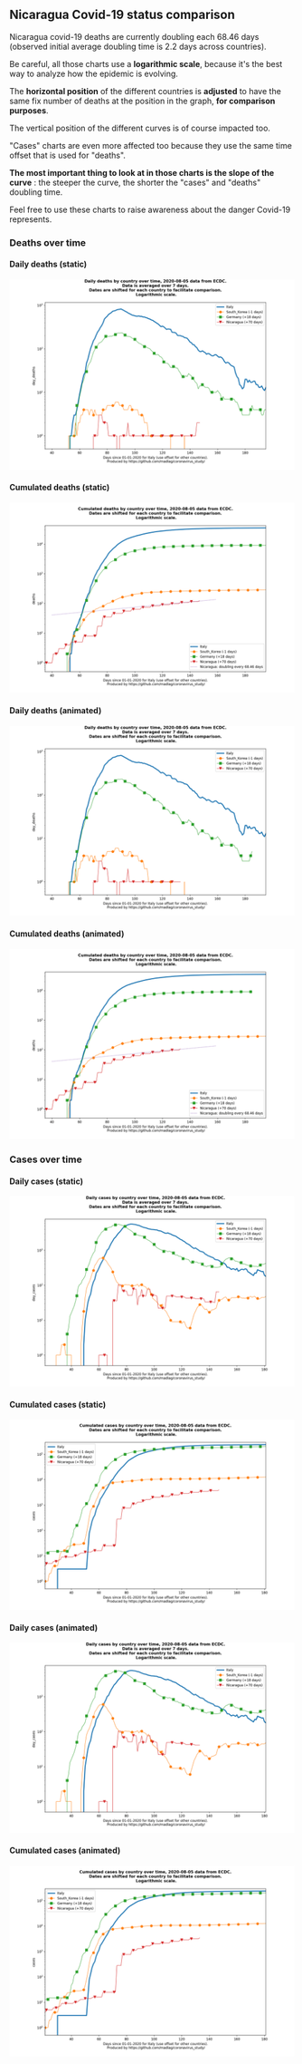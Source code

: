 ## Nicaragua Covid-19 status comparison 

Nicaragua covid-19 deaths are currently doubling each 68.46 days (observed initial average doubling time is 2.2 days across countries).



Be careful, all those charts use a **logarithmic scale**, because it's the best way to analyze how the epidemic is evolving.
 
The **horizontal position** of the different countries is **adjusted** to have the same fix number of deaths at the position in the graph, **for comparison purposes**.

The vertical position of the different curves is of course impacted too.

"Cases" charts are even more affected too because they use the same time offset that is used for "deaths".

**The most important thing to look at in those charts is the slope of the curve** : the steeper the curve, the shorter the "cases" and "deaths" doubling time.

Feel free to use these charts to raise awareness about the danger Covid-19 represents. 


 
### Deaths over time
 
#### Daily deaths (static)
![Nicaragua covid-19 daily deaths static chart](https://raw.githubusercontent.com/madlag/coronavirus_study/master/notebooks/graphs/2020-08-05/countries/Nicaragua/2020-08-05_Nicaragua_day_deaths.png "Nicaragua covid-19 day_deaths static chart")   
 
#### Cumulated deaths (static)
![Nicaragua covid-19 cumulated deaths static chart](https://raw.githubusercontent.com/madlag/coronavirus_study/master/notebooks/graphs/2020-08-05/countries/Nicaragua/2020-08-05_Nicaragua_deaths.png "Nicaragua covid-19 deaths static chart")   
 
#### Daily deaths (animated)
![Nicaragua covid-19 daily deaths animated chart](https://raw.githubusercontent.com/madlag/coronavirus_study/master/notebooks/graphs/2020-08-05/countries/Nicaragua/2020-08-05_Nicaragua_day_deaths.gif "Nicaragua covid-19 day_deaths animated chart")   
 
#### Cumulated deaths (animated)
![Nicaragua covid-19 cumulated deaths animated chart](https://raw.githubusercontent.com/madlag/coronavirus_study/master/notebooks/graphs/2020-08-05/countries/Nicaragua/2020-08-05_Nicaragua_deaths.gif "Nicaragua covid-19 deaths animated chart")   

 
### Cases over time
 
#### Daily cases (static)
![Nicaragua covid-19 daily cases static chart](https://raw.githubusercontent.com/madlag/coronavirus_study/master/notebooks/graphs/2020-08-05/countries/Nicaragua/2020-08-05_Nicaragua_day_cases.png "Nicaragua covid-19 day_cases static chart")   
 
#### Cumulated cases (static)
![Nicaragua covid-19 cumulated cases static chart](https://raw.githubusercontent.com/madlag/coronavirus_study/master/notebooks/graphs/2020-08-05/countries/Nicaragua/2020-08-05_Nicaragua_cases.png "Nicaragua covid-19 cases static chart")   
 
#### Daily cases (animated)
![Nicaragua covid-19 daily cases animated chart](https://raw.githubusercontent.com/madlag/coronavirus_study/master/notebooks/graphs/2020-08-05/countries/Nicaragua/2020-08-05_Nicaragua_day_cases.gif "Nicaragua covid-19 day_cases animated chart")   
 
#### Cumulated cases (animated)
![Nicaragua covid-19 cumulated cases animated chart](https://raw.githubusercontent.com/madlag/coronavirus_study/master/notebooks/graphs/2020-08-05/countries/Nicaragua/2020-08-05_Nicaragua_cases.gif "Nicaragua covid-19 cases animated chart")   

